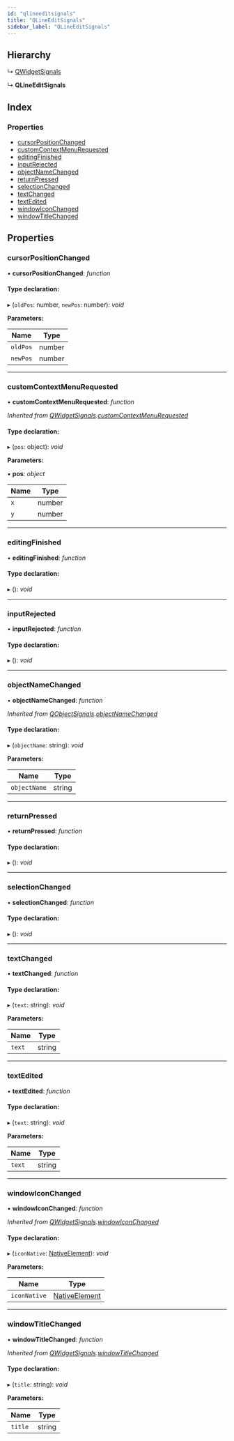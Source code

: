 ```yaml
---
id: "qlineeditsignals"
title: "QLineEditSignals"
sidebar_label: "QLineEditSignals"
---
```


## Hierarchy

  ↳ [QWidgetSignals](qwidgetsignals.md)

  ↳ **QLineEditSignals**

## Index

### Properties

* [cursorPositionChanged](qlineeditsignals.md#cursorpositionchanged)
* [customContextMenuRequested](qlineeditsignals.md#customcontextmenurequested)
* [editingFinished](qlineeditsignals.md#editingfinished)
* [inputRejected](qlineeditsignals.md#inputrejected)
* [objectNameChanged](qlineeditsignals.md#objectnamechanged)
* [returnPressed](qlineeditsignals.md#returnpressed)
* [selectionChanged](qlineeditsignals.md#selectionchanged)
* [textChanged](qlineeditsignals.md#textchanged)
* [textEdited](qlineeditsignals.md#textedited)
* [windowIconChanged](qlineeditsignals.md#windowiconchanged)
* [windowTitleChanged](qlineeditsignals.md#windowtitlechanged)

## Properties

###  cursorPositionChanged

• **cursorPositionChanged**: *function*

#### Type declaration:

▸ (`oldPos`: number, `newPos`: number): *void*

**Parameters:**

Name | Type |
------ | ------ |
`oldPos` | number |
`newPos` | number |

___

###  customContextMenuRequested

• **customContextMenuRequested**: *function*

*Inherited from [QWidgetSignals](qwidgetsignals.md).[customContextMenuRequested](qwidgetsignals.md#customcontextmenurequested)*

#### Type declaration:

▸ (`pos`: object): *void*

**Parameters:**

▪ **pos**: *object*

Name | Type |
------ | ------ |
`x` | number |
`y` | number |

___

###  editingFinished

• **editingFinished**: *function*

#### Type declaration:

▸ (): *void*

___

###  inputRejected

• **inputRejected**: *function*

#### Type declaration:

▸ (): *void*

___

###  objectNameChanged

• **objectNameChanged**: *function*

*Inherited from [QObjectSignals](qobjectsignals.md).[objectNameChanged](qobjectsignals.md#objectnamechanged)*

#### Type declaration:

▸ (`objectName`: string): *void*

**Parameters:**

Name | Type |
------ | ------ |
`objectName` | string |

___

###  returnPressed

• **returnPressed**: *function*

#### Type declaration:

▸ (): *void*

___

###  selectionChanged

• **selectionChanged**: *function*

#### Type declaration:

▸ (): *void*

___

###  textChanged

• **textChanged**: *function*

#### Type declaration:

▸ (`text`: string): *void*

**Parameters:**

Name | Type |
------ | ------ |
`text` | string |

___

###  textEdited

• **textEdited**: *function*

#### Type declaration:

▸ (`text`: string): *void*

**Parameters:**

Name | Type |
------ | ------ |
`text` | string |

___

###  windowIconChanged

• **windowIconChanged**: *function*

*Inherited from [QWidgetSignals](qwidgetsignals.md).[windowIconChanged](qwidgetsignals.md#windowiconchanged)*

#### Type declaration:

▸ (`iconNative`: [NativeElement](../globals.md#nativeelement)): *void*

**Parameters:**

Name | Type |
------ | ------ |
`iconNative` | [NativeElement](../globals.md#nativeelement) |

___

###  windowTitleChanged

• **windowTitleChanged**: *function*

*Inherited from [QWidgetSignals](qwidgetsignals.md).[windowTitleChanged](qwidgetsignals.md#windowtitlechanged)*

#### Type declaration:

▸ (`title`: string): *void*

**Parameters:**

Name | Type |
------ | ------ |
`title` | string |
